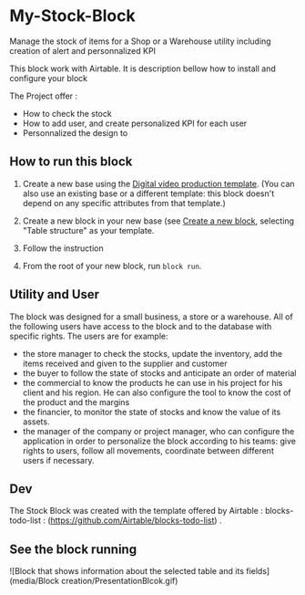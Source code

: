 # My-Stock-Block
Manage the stock of items for a Shop or a Warehouse utility including creation of alert and personnalized KPI

This block work with Airtable. It is description bellow how to install and configure your block

The Project offer :

-   How to check the stock
-   How to add user, and create personalized KPI for each user
-   Personnalized the design to 

## How to run this block

1. Create a new base using the
   [Digital video production template](https://airtable.com/templates/content-production/expKOGNEdcF0gmFW3/digital-video-production).
   (You can also use an existing base or a different template: this block doesn't depend on any
   specific attributes from that template.)

2. Create a new block in your new base (see
   [Create a new block](https://airtable.com/developers/blocks/guides/hello-world-tutorial#create-a-new-block),
   selecting "Table structure" as your template.

3. Follow the instruction


4. From the root of your new block, run `block run`.

## Utility and User
The block was designed for a small business, a store or a warehouse. All of the following users have access to the block and to the database with specific rights. The users are for example:
- the store manager to check the stocks, update the inventory, add the items received and given to the supplier and customer
- the buyer to follow the state of stocks and anticipate an order of material
- the commercial to know the products he can use in his project for his client and his region. He can also configure the tool to know the cost of the product and the margins
- the financier, to monitor the state of stocks and know the value of its assets.
- the manager of the company or project manager, who can configure the application in order to personalize the block according to his teams: give rights to users, follow all movements, coordinate between different users if necessary.


## Dev

The Stock Block was created with the template offered by Airtable : blocks-todo-list : (https://github.com/Airtable/blocks-todo-list) .

## See the block running

![Block that shows information about the selected table and its fields](media/Block creation/PresentationBlcok.gif)
